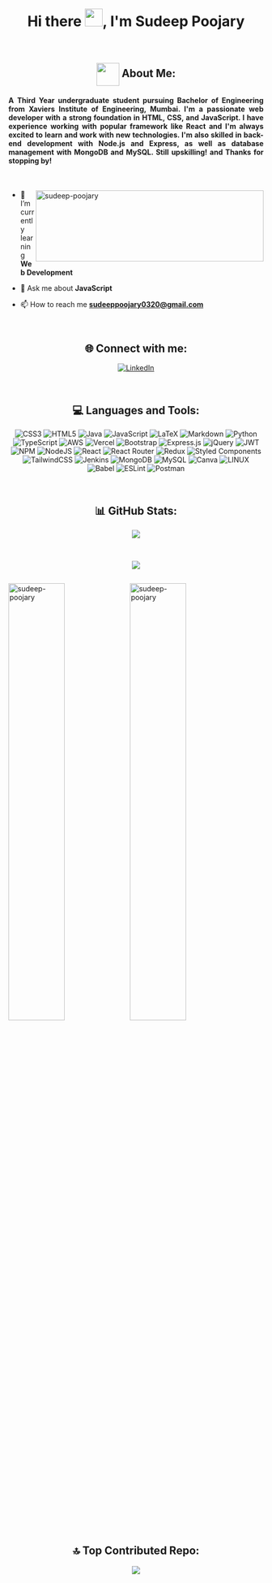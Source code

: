 <h1 align="center">Hi there <img src="https://github.com/TheDudeThatCode/TheDudeThatCode/blob/master/Assets/Hi.gif" width="35" />, I'm Sudeep Poojary</h1>

<br>

<h2 align="center"><img align="center" src="https://github.com/TheDudeThatCode/TheDudeThatCode/blob/master/Assets/Developer.gif" width="45" /> About Me: </h2>

<h4 style="text-align: justify">A Third Year undergraduate student pursuing Bachelor of Engineering from Xaviers Institute of Engineering, Mumbai. I'm a passionate web developer with a strong foundation in HTML, CSS, and JavaScript. I have experience working with popular framework like React and I'm always excited to learn and work with new technologies. I'm also skilled in back-end development with Node.js and Express, as well as database management with MongoDB and MySQL. Still upskilling! and Thanks for stopping by!</h4> <br>

<p><img align="right" height="140" width="450" src="https://github-readme-stats.vercel.app/api/top-langs?username=sudeep-poojary&show_icons=true&locale=en&layout=compact&theme=algolia" alt="sudeep-poojary"/></p>

- 🌱 I’m currently learning **Web Development**

- 💬 Ask me about **JavaScript**

- 📫 How to reach me **sudeeppoojary0320@gmail.com**

<br>


<h2 align="center"> 🌐 Connect with me: </h2>

<div align="center">

[![LinkedIn](https://img.shields.io/badge/LinkedIn-%230077B5.svg?logo=linkedin&logoColor=white)](https://linkedin.com/in/sudeep-poojary-3b5a7521b/)
  
</div>

<br>


<h2 align="center"> 💻 Languages and Tools: </h2>

<div align="center">
  
![CSS3](https://img.shields.io/badge/css3-%231572B6.svg?style=flat&logo=css3&logoColor=white) ![HTML5](https://img.shields.io/badge/html5-%23E34F26.svg?style=flat&logo=html5&logoColor=white) ![Java](https://img.shields.io/badge/java-%23ED8B00.svg?style=flat&logo=java&logoColor=white) ![JavaScript](https://img.shields.io/badge/javascript-%23323330.svg?style=flat&logo=javascript&logoColor=%23F7DF1E) ![LaTeX](https://img.shields.io/badge/latex-%23008080.svg?style=flat&logo=latex&logoColor=white) ![Markdown](https://img.shields.io/badge/markdown-%23000000.svg?style=flat&logo=markdown&logoColor=white) ![Python](https://img.shields.io/badge/python-3670A0?style=flat&logo=python&logoColor=ffdd54) ![TypeScript](https://img.shields.io/badge/typescript-%23007ACC.svg?style=flat&logo=typescript&logoColor=white) ![AWS](https://img.shields.io/badge/AWS-%23FF9900.svg?style=flat&logo=amazon-aws&logoColor=white) ![Vercel](https://img.shields.io/badge/vercel-%23000000.svg?style=flat&logo=vercel&logoColor=white) ![Bootstrap](https://img.shields.io/badge/bootstrap-%23563D7C.svg?style=flat&logo=bootstrap&logoColor=white) ![Express.js](https://img.shields.io/badge/express.js-%23404d59.svg?style=flat&logo=express&logoColor=%2361DAFB) ![jQuery](https://img.shields.io/badge/jquery-%230769AD.svg?style=flat&logo=jquery&logoColor=white) ![JWT](https://img.shields.io/badge/JWT-black?style=flat&logo=JSON%20web%20tokens) ![NPM](https://img.shields.io/badge/NPM-%23000000.svg?style=flat&logo=npm&logoColor=white) ![NodeJS](https://img.shields.io/badge/node.js-6DA55F?style=flat&logo=node.js&logoColor=white) ![React](https://img.shields.io/badge/react-%2320232a.svg?style=flat&logo=react&logoColor=%2361DAFB) ![React Router](https://img.shields.io/badge/React_Router-CA4245?style=flat&logo=react-router&logoColor=white) ![Redux](https://img.shields.io/badge/redux-%23593d88.svg?style=flat&logo=redux&logoColor=white) ![Styled Components](https://img.shields.io/badge/styled--components-DB7093?style=flat&logo=styled-components&logoColor=white) ![TailwindCSS](https://img.shields.io/badge/tailwindcss-%2338B2AC.svg?style=flat&logo=tailwind-css&logoColor=white) ![Jenkins](https://img.shields.io/badge/jenkins-%232C5263.svg?style=flat&logo=jenkins&logoColor=white) ![MongoDB](https://img.shields.io/badge/MongoDB-%234ea94b.svg?style=flat&logo=mongodb&logoColor=white) ![MySQL](https://img.shields.io/badge/mysql-%2300f.svg?style=flat&logo=mysql&logoColor=white) ![Canva](https://img.shields.io/badge/Canva-%2300C4CC.svg?style=flat&logo=Canva&logoColor=white) ![LINUX](https://img.shields.io/badge/Linux-FCC624?style=flat&logo=linux&logoColor=black) ![Babel](https://img.shields.io/badge/Babel-F9DC3e?style=flat&logo=babel&logoColor=black) ![ESLint](https://img.shields.io/badge/ESLint-4B3263?style=flat&logo=eslint&logoColor=white) ![Postman](https://img.shields.io/badge/Postman-FF6C37?style=flat&logo=postman&logoColor=white)

</div>

<br>


<h2 align="center"> 📊 GitHub Stats:</h2>

<div align="center">

[![](https://visitcount.itsvg.in/api?id=Sudeep-Poojary&icon=5&color=1)](https://visitcount.itsvg.in)
  
<br>

![](https://github-profile-trophy.vercel.app/?username=Sudeep-Poojary&theme=algolia&no-frame=false&no-bg=false&margin-w=4)
  
</div>

<p align="center"> <a href="https://twitter.com/" target="blank"><img src="https://img.shields.io/twitter/follow/?logo=twitter&style=for-the-badge&theme=algolia" alt="" /></a> </p>

<p ><img align="left" width="47%" src="https://github-readme-stats.vercel.app/api?username=sudeep-poojary&show_icons=true&locale=en&theme=algolia" alt="sudeep-poojary" /></p>

<p ><img width="47%" src="https://github-readme-streak-stats.herokuapp.com/?user=sudeep-poojary&theme=algolia" alt="sudeep-poojary" /></p>

<br>


<h2 align="center"> 🔝 Top Contributed Repo:</h2>

<div align="center">
  
![](https://github-contributor-stats.vercel.app/api?username=Sudeep-Poojary&limit=5&theme=algolia&combine_all_yearly_contributions=true)

</div>
